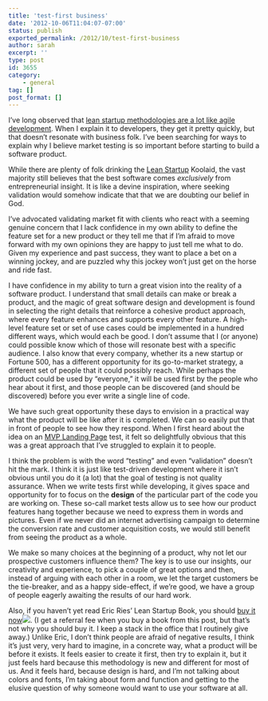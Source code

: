 ```yaml
---
title: 'test-first business'
date: '2012-10-06T11:04:07-07:00'
status: publish
exported_permalink: /2012/10/test-first-business
author: sarah
excerpt: ''
type: post
id: 3655
category:
    - general
tag: []
post_format: []
---
```

I’ve long observed that [lean startup methodologies are a lot like agile development](https://www.ultrasaurus.com/sarahblog/2010/04/lean-startup-methodology/). When I explain it to developers, they get it pretty quickly, but that doesn’t resonate with business folk. I’ve been searching for ways to explain why I believe market testing is so important before starting to build a software product.

While there are plenty of folk drinking the [Lean Startup](http://theleanstartup.com/) Koolaid, the vast majority still believes that the best software comes *exclusively* from entrepreneurial insight. It is like a devine inspiration, where seeking validation would somehow indicate that that we are doubting our belief in God.

I’ve advocated validating market fit with clients who react with a seeming genuine concern that I lack confidence in my own ability to define the feature set for a new product or they tell me that if I’m afraid to move forward with my own opinions they are happy to just tell me what to do. Given my experience and past success, they want to place a bet on a winning jockey, and are puzzled why this jockey won’t just get on the horse and ride fast.

I have confidence in my ability to turn a great vision into the reality of a software product. I understand that small details can make or break a product, and the magic of great software design and development is found in selecting the right details that reinforce a cohesive product approach, where every feature enhances and supports every other feature. A high-level feature set or set of use cases could be implemented in a hundred different ways, which would each be good. I don’t assume that I (or anyone) could possible know which of those will resonate best with a specific audience. I also know that every company, whether its a new startup or Fortune 500, has a different opportunity for its go-to-market strategy, a different set of people that it could possibly reach. While perhaps the product could be used by “everyone,” it will be used first by the people who hear about it first, and those people can be discovered (and should be discovered) before you ever write a single line of code.

We have such great opportunity these days to envision in a practical way what the product will be like after it is completed. We can so easily put that in front of people to see how they respond. When I first heard about the idea on an [MVP Landing Page](http://www.startuplessonslearned.com/2009/03/minimum-viable-product.html) test, it felt so delightfully obvious that this was a great approach that I’ve struggled to explain it to people.

I think the problem is with the word “testing” and even “validation” doesn’t hit the mark. I think it is just like test-driven development where it isn’t obvious until you do it (a lot) that the goal of testing is not quality assurance. When we write tests first while developing, it gives space and opportunity for to focus on the **design** of the particular part of the code you are working on. These so-call market tests allow us to see how our product features hang together because we need to express them in words and pictures. Even if we never did an internet advertising campaign to determine the conversion rate and customer acquisition costs, we would still benefit from seeing the product as a whole.

We make so many choices at the beginning of a product, why not let our prospective customers influence them? The key is to use our insights, our creativity and experience, to pick a couple of great options and then, instead of arguing with each other in a room, we let the target customers be the tie-breaker, and as a happy side-effect, if we’re good, we have a group of people eagerly awaiting the results of our hard work.

Also, if you haven’t yet read Eric Ries’ Lean Startup Book, you should [buy it now](http://www.amazon.com/gp/product/0307887898/ref=as_li_ss_tl?ie=UTF8&camp=1789&creative=390957&creativeASIN=0307887898&linkCode=as2&tag=ultrasaurus-20)![](http://www.assoc-amazon.com/e/ir?t=ultrasaurus-20&l=as2&o=1&a=0307887898). (I get a referral fee when you buy a book from this post, but that’s not why you should buy it. I keep a stack in the office that I routinely give away.) Unlike Eric, I don’t think people are afraid of negative results, I think it’s just very, very hard to imagine, in a concrete way, what a product will be before it exists. It feels easier to create it first, then try to explain it, but it just feels hard because this methodology is new and different for most of us. And it feels hard, because design is hard, and I’m not talking about colors and fonts, I’m taking about form and function and getting to the elusive question of why someone would want to use your software at all.